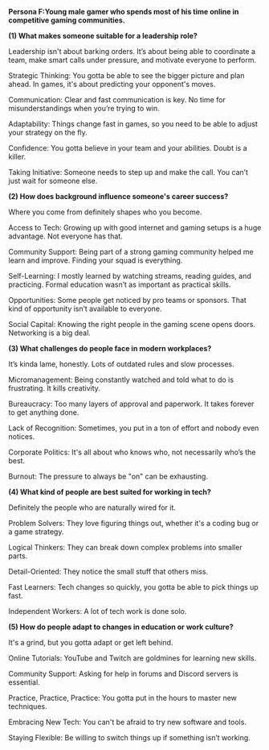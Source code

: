 **Persona F:Young male gamer who spends most of his time online in competitive gaming communities.**



**(1) What makes someone suitable for a leadership role?**

Leadership isn't about barking orders. It’s about being able to coordinate a team, make smart calls under pressure, and motivate everyone to perform.

Strategic Thinking: You gotta be able to see the bigger picture and plan ahead. In games, it's about predicting your opponent's moves.

Communication: Clear and fast communication is key. No time for misunderstandings when you’re trying to win.

Adaptability: Things change fast in games, so you need to be able to adjust your strategy on the fly.

Confidence: You gotta believe in your team and your abilities. Doubt is a killer.

Taking Initiative: Someone needs to step up and make the call. You can’t just wait for someone else.



**(2) How does background influence someone's career success?**

Where you come from definitely shapes who you become.

Access to Tech: Growing up with good internet and gaming setups is a huge advantage. Not everyone has that.

Community Support: Being part of a strong gaming community helped me learn and improve. Finding your squad is everything.

Self-Learning: I mostly learned by watching streams, reading guides, and practicing. Formal education wasn’t as important as practical skills.

Opportunities: Some people get noticed by pro teams or sponsors. That kind of opportunity isn’t available to everyone.

Social Capital: Knowing the right people in the gaming scene opens doors. Networking is a big deal.



**(3) What challenges do people face in modern workplaces?**

It’s kinda lame, honestly. Lots of outdated rules and slow processes.

Micromanagement: Being constantly watched and told what to do is frustrating. It kills creativity.

Bureaucracy: Too many layers of approval and paperwork. It takes forever to get anything done.

Lack of Recognition: Sometimes, you put in a ton of effort and nobody even notices.

Corporate Politics: It's all about who knows who, not necessarily who’s the best.

Burnout: The pressure to always be "on" can be exhausting.



**(4) What kind of people are best suited for working in tech?**

Definitely the people who are naturally wired for it.

Problem Solvers: They love figuring things out, whether it's a coding bug or a game strategy.

Logical Thinkers: They can break down complex problems into smaller parts.

Detail-Oriented: They notice the small stuff that others miss.

Fast Learners: Tech changes so quickly, you gotta be able to pick things up fast.

Independent Workers: A lot of tech work is done solo.



**(5) How do people adapt to changes in education or work culture?**

It's a grind, but you gotta adapt or get left behind.

Online Tutorials: YouTube and Twitch are goldmines for learning new skills.

Community Support: Asking for help in forums and Discord servers is essential.

Practice, Practice, Practice: You gotta put in the hours to master new techniques.

Embracing New Tech: You can't be afraid to try new software and tools.

Staying Flexible: Be willing to switch things up if something isn’t working.

